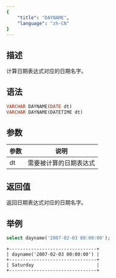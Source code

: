 ```yaml
---
{
    "title": "DAYNAME",
    "language": "zh-CN"
}
---
```


<!-- 
Licensed to the Apache Software Foundation (ASF) under one
or more contributor license agreements.  See the NOTICE file
distributed with this work for additional information
regarding copyright ownership.  The ASF licenses this file
to you under the Apache License, Version 2.0 (the
"License"); you may not use this file except in compliance
with the License.  You may obtain a copy of the License at

  http://www.apache.org/licenses/LICENSE-2.0

Unless required by applicable law or agreed to in writing,
software distributed under the License is distributed on an
"AS IS" BASIS, WITHOUT WARRANTIES OR CONDITIONS OF ANY
KIND, either express or implied.  See the License for the
specific language governing permissions and limitations
under the License.
-->

## 描述

计算日期表达式对应的日期名字。

## 语法

```sql
VARCHAR DAYNAME(DATE dt)
VARCHAR DAYNAME(DATETIME dt)
```

## 参数

| 参数 | 说明 |
| -- | -- |
| dt | 需要被计算的日期表达式 |

## 返回值

返回日期表达式对应的日期名字。

## 举例

```sql
select dayname('2007-02-03 00:00:00');
```

```text
+--------------------------------+
| dayname('2007-02-03 00:00:00') |
+--------------------------------+
| Saturday                       |
+--------------------------------+
```